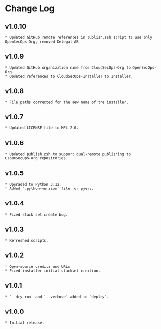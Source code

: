# Change Log

## v1.0.10
    * Updated GitHub remote references in publish.zsh script to use only OpenSecOps-Org, removed Delegat-AB

## v1.0.9
    * Updated GitHub organization name from CloudSecOps-Org to OpenSecOps-Org.
    * Updated references to CloudSecOps-Installer to Installer.

## v1.0.8
    * File paths corrected for the new name of the installer.

## v1.0.7
    * Updated LICENSE file to MPL 2.0.

## v1.0.6
    * Updated publish.zsh to support dual-remote publishing to CloudSecOps-Org repositories.

## v1.0.5
    * Upgraded to Python 3.12.
    * Added `.python-version` file for pyenv.

## v1.0.4
    * Fixed stack set create bug.

## v1.0.3
    * Refreshed scripts.

## v1.0.2
    * Open-source credits and URLs
    * Fixed installer initial stackset creation.

## v1.0.1
    * `--dry-run` and `--verbose` added to `deploy`.

## v1.0.0
    * Initial release.
